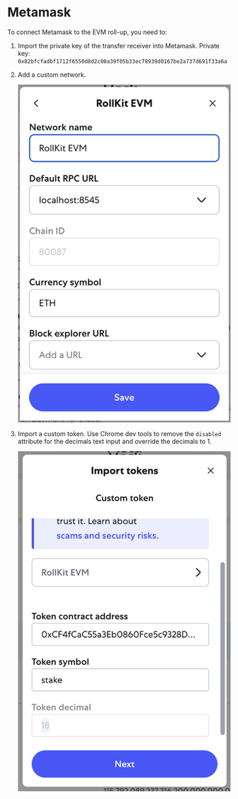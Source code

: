 # Metamask

To connect Metamask to the EVM roll-up, you need to:

1. Import the private key of the transfer receiver into Metamask. Private key: `0x82bfcfadbf1712f6550d8d2c00a39f05b33ec78939d0167be2a737d691f33a6a`

1. Add a custom network.

    ![metamask-add-network](./images/metamask-add-network.png)

1. Import a custom token. Use Chrome dev tools to remove the `disabled` attribute for the decimals text input and override the decimals to 1.

    ![metamask-add-token](./images/metamask-add-token.png)
